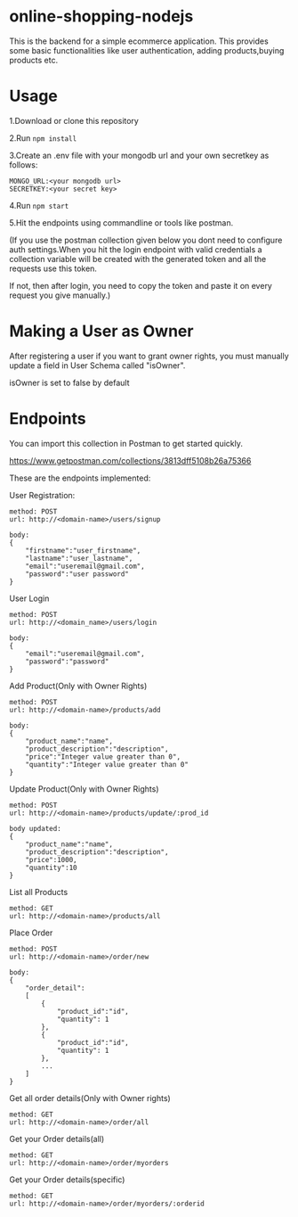 # online-shopping-nodejs
This is the backend for a simple ecommerce application. This provides some basic functionalities like user authentication, adding products,buying products etc.

# Usage
1.Download or clone this repository

2.Run ```npm install ```

3.Create an .env file with your mongodb url and your own secretkey as follows:
```
MONGO_URL:<your mongodb url>
SECRETKEY:<your secret key>
```

4.Run ``` npm start ```

5.Hit the endpoints using commandline or tools like postman.

(If you use the postman collection given below you dont need to configure auth settings.When you hit the login endpoint with valid credentials a collection variable will be created with the generated token and all the requests use this token.

If not, then after login, you need to copy the token and paste it on every request you give manually.)

# Making a User as Owner

After registering a user if you want to grant owner rights, you must manually update a field in User Schema called "isOwner".

isOwner is set to false by default

# Endpoints

You can import this collection in Postman to get started quickly.

https://www.getpostman.com/collections/3813dff5108b26a75366

These are the endpoints implemented:

User Registration:
```
method: POST
url: http://<domain-name>/users/signup

body:
{
    "firstname":"user_firstname",
    "lastname":"user_lastname",
    "email":"useremail@gmail.com",
    "password":"user password"
}
```
User Login
```
method: POST
url: http://<domain_name>/users/login

body:
{
    "email":"useremail@gmail.com",
    "password":"password"
}

```
Add Product(Only with Owner Rights)
```
method: POST
url: http://<domain-name>/products/add

body:
{
    "product_name":"name",
    "product_description":"description",
    "price":"Integer value greater than 0",
    "quantity":"Integer value greater than 0"
}

```
Update Product(Only with Owner Rights)
```
method: POST
url: http://<domain-name>/products/update/:prod_id

body updated:
{
    "product_name":"name",
    "product_description":"description",
    "price":1000,
    "quantity":10
}
```
List all Products
```
method: GET
url: http://<domain-name>/products/all
```
Place Order
```
method: POST
url: http://<domain-name>/order/new

body:
{
    "order_detail":
    [
        {
            "product_id":"id",
            "quantity": 1
        },
        {
            "product_id":"id",
            "quantity": 1
        },
        ...
    ]
}
```
Get all order details(Only with Owner rights)
```
method: GET
url: http://<domain-name>/order/all
```
Get your Order details(all)
```
method: GET
url: http://<domain-name>/order/myorders
```
Get your Order details(specific)
```
method: GET
url: http://<domain-name>/order/myorders/:orderid
```


